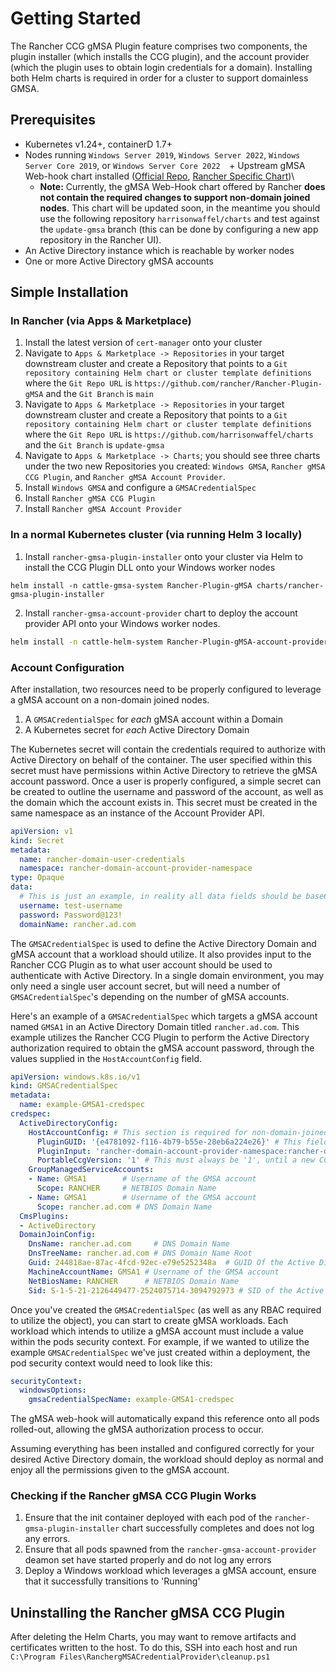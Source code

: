 # Getting Started

The Rancher CCG gMSA Plugin feature comprises two components, the plugin installer (which installs the CCG plugin), and the account provider (which the plugin uses to obtain login credentials for a domain). Installing both Helm charts is required in order for a cluster to support domainless GMSA.  

## Prerequisites 

+ Kubernetes v1.24+, containerD 1.7+
+ Nodes running `Windows Server 2019`, `Windows Server 2022`, `Windows Server Core 2019`, or `Windows Server Core 2022 
`+ Upstream gMSA Web-hook chart installed ([Official Repo](https://github.com/kubernetes-sigs/windows-gmsa), [Rancher Specific Chart](https://github.com/rancher/charts/tree/release-v2.7/charts/rancher-windows-gmsa))\
  + **Note:** Currently, the gMSA Web-Hook chart offered by Rancher **does not contain the required changes to support non-domain joined nodes**. This chart will be updated soon, in the meantime you should use the following repository `harrisonwaffel/charts` and test against the `update-gmsa` branch (this can be done by configuring a new app repository in the Rancher UI).
+ An Active Directory instance which is reachable by worker nodes
+ One or more Active Directory gMSA accounts 

## Simple Installation

### In Rancher (via Apps & Marketplace)

1. Install the latest version of `cert-manager` onto your cluster
2. Navigate to `Apps & Marketplace -> Repositories` in your target downstream cluster and create a Repository that points to a `Git repository containing Helm chart or cluster template definitions` where the `Git Repo URL` is `https://github.com/rancher/Rancher-Plugin-gMSA` and the `Git Branch` is `main`
3. Navigate to `Apps & Marketplace -> Repositories` in your target downstream cluster and create a Repository that points to a `Git repository containing Helm chart or cluster template definitions` where the `Git Repo URL` is `https://github.com/harrisonwaffel/charts` and the `Git Branch` is `update-gmsa`
4. Navigate to `Apps & Marketplace -> Charts`; you should see three charts under the two new Repositories you created:  `Windows GMSA`, `Rancher gMSA CCG Plugin`, and `Rancher gMSA Account Provider`.
5. Install `Windows GMSA` and configure a `GMSACredentialSpec`
6. Install `Rancher gMSA CCG Plugin` 
7. Install `Rancher gMSA Account Provider` 

### In a normal Kubernetes cluster (via running Helm 3 locally)

1. Install `rancher-gmsa-plugin-installer` onto your cluster via Helm to install the CCG Plugin DLL onto your Windows worker nodes

```
helm install -n cattle-gmsa-system Rancher-Plugin-gMSA charts/rancher-gmsa-plugin-installer
```

2. Install `rancher-gmsa-account-provider` chart to deploy the account provider API onto your Windows worker nodes.  

```bash
helm install -n cattle-helm-system Rancher-Plugin-gMSA-account-provider charts/rancher-gmsa-account-provider
```

### Account Configuration

After installation, two resources need to be properly configured to leverage a gMSA account on a non-domain joined nodes.

1. A `GMSACredentialSpec` for _each_ gMSA account within a Domain
2. A Kubernetes secret for _each_ Active Directory Domain

The Kubernetes secret will contain the credentials required to authorize with Active Directory on behalf of the container. The user specified within this secret must have permissions within Active Directory to retrieve the gMSA account password. Once a user is properly configured, a simple secret can be created to outline the username and password of the account, as well as the domain which the account exists in. This secret must be created in the same namespace as an instance of the Account Provider API.  

```yaml
apiVersion: v1
kind: Secret
metadata:
  name: rancher-domain-user-credentials 
  namespace: rancher-domain-account-provider-namespace
type: Opaque
data:
  # This is just an example, in reality all data fields should be base64 encoded
  username: test-username
  password: Password@123!
  domainName: rancher.ad.com
```

The `GMSACredentialSpec` is used to define the Active Directory Domain and gMSA account that a workload should utilize. It also provides input to the Rancher CCG Plugin as to what user account should be used to authenticate with Active Directory. In a single domain environment, you may only need a single user account secret, but will need a number of `GMSACredentialSpec`'s depending on the number of gMSA accounts. 

Here's an example of a `GMSACredentialSpec` which targets a gMSA account named `GMSA1` in an Active Directory Domain titled `rancher.ad.com`. This example utilizes the Rancher CCG Plugin to perform the Active Directory authorization required to obtain the gMSA account password, through the values supplied in the `HostAccountConfig` field. 

```yaml
apiVersion: windows.k8s.io/v1
kind: GMSACredentialSpec
metadata:
  name: example-GMSA1-credspec 
credspec:
  ActiveDirectoryConfig:
    HostAccountConfig: # This section is required for non-domain-joined nodes
      PluginGUID: '{e4781092-f116-4b79-b55e-28eb6a224e26}' # This field indicates that the Rancher CCG Plugin should be used
      PluginInput: 'rancher-domain-account-provider-namespace:rancher-domain-user-credentials' # <ACCOUNT_PROVIDER_NAMESPACE>:<ACCOUNT_CREDENTIAL_SECRET_NAME> 
      PortableCcgVersion: '1' # This must always be '1', until a new CCG version is released 
    GroupManagedServiceAccounts:
    - Name: GMSA1        # Username of the GMSA account
      Scope: RANCHER     # NETBIOS Domain Name
    - Name: GMSA1        # Username of the GMSA account
      Scope: rancher.ad.com # DNS Domain Name
  CmsPlugins:
  - ActiveDirectory
  DomainJoinConfig:
    DnsName: rancher.ad.com     # DNS Domain Name
    DnsTreeName: rancher.ad.com # DNS Domain Name Root
    Guid: 244818ae-87ac-4fcd-92ec-e79e5252348a  # GUID Of the Active Directory Domain
    MachineAccountName: GMSA1 # Username of the GMSA account
    NetBiosName: RANCHER      # NETBIOS Domain Name
    Sid: S-1-5-21-2126449477-2524075714-3094792973 # SID of the Active Directory Domain
```

Once you've created the `GMSACredentialSpec` (as well as any RBAC required to utilize the object), you can start to create gMSA workloads. Each workload which intends to utilize a gMSA account must include a value within the pods security context. For example, if we wanted to utilize the example `GMSACredentialSpec` we've just created within a deployment, the pod security context would need to look like this:
```yaml 
securityContext:
  windowsOptions:
    gmsaCredentialSpecName: example-GMSA1-credspec
```
The gMSA web-hook will automatically expand this reference onto all pods rolled-out, allowing the gMSA authorization process to occur. 



Assuming everything has been installed and configured correctly for your desired Active Directory domain, the workload should deploy as normal and enjoy all the permissions given to the gMSA account.  

### Checking if the Rancher gMSA CCG Plugin Works

1. Ensure that the init container deployed with each pod of the `rancher-gmsa-plugin-installer` chart successfully completes and does not log any errors.
2. Ensure that all pods spawned from the `rancher-gmsa-account-provider` deamon set have started properly and do not log any errors 
3. Deploy a Windows workload which leverages a gMSA account, ensure that it successfully transitions to 'Running'

## Uninstalling the Rancher gMSA CCG Plugin

After deleting the Helm Charts, you may want to remove artifacts and certificates written to the host. To do this, SSH into each host and run `C:\Program Files\RanchergMSACredentialProvider\cleanup.ps1`
